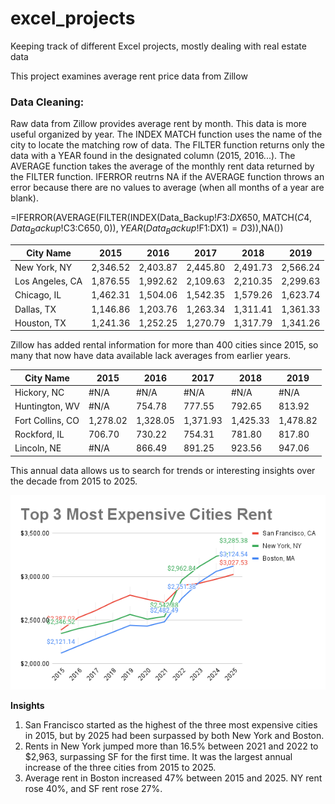# excel_projects
Keeping track of different Excel projects, mostly dealing with real estate data

This project examines average rent price data from Zillow

### Data Cleaning:
Raw data from Zillow provides average rent by month. This data is more useful organized by year. The INDEX MATCH function uses the name of the city to locate the matching row of data. The FILTER function returns only the data with a YEAR found in the designated column (2015, 2016...). The AVERAGE function takes the average of the monthly rent data returned by the FILTER function. IFERROR reutrns NA if the AVERAGE function throws an error because there are no values to average (when all months of a year are blank).

=IFERROR(AVERAGE(FILTER(INDEX(Data_Backup!$F$3:$DX$650, MATCH($C4, Data_Backup!$C$3:$C$650,0)), YEAR(Data_Backup!$F$1:$DX$1) = D$3)),NA())

|   City Name    |	  2015   |	  2016   |	  2017   |	  2018   |	 2019   |
|----------------|-----------|-----------|-----------|-----------|----------|
|New York, NY    |	2,346.52 |	2,403.87 |	2,445.80 |	2,491.73 |	2,566.24|
|Los Angeles, CA |	1,876.55 |	1,992.62 |	2,109.63 |	2,210.35 |	2,299.63|
|Chicago, IL     |	1,462.31 |	1,504.06 |	1,542.35 |	1,579.26 |	1,623.74|
|Dallas, TX      |	1,146.86 |	1,203.76 |	1,263.34 |	1,311.41 |	1,361.33|
|Houston, TX	   | 1,241.36  |	1,252.25 |	1,270.79 |	1,317.79 |	1,341.26|

Zillow has added rental information for more than 400 cities since 2015, so many that now have data available lack averages from earlier years. 

|   City Name       | 	  2015   |	  2016   |	  2017   |	  2018   |	 2019   |
|-------------------|------------|-----------|-----------|-----------|----------|
|Hickory, NC	      |   #N/A     |	#N/A	   |#N/A       |	#N/A	   |   #N/A   |
|Huntington, WV     |	#N/A	     |  754.78	 |   777.55  |	792.65   |	813.92  |
|Fort Collins, CO	  |  1,278.02  |	1,328.05 |	1,371.93 |	1,425.33 |	1,478.82|
|Rockford, IL	      |  706.70    |	730.22   |	754.31   |	781.80   |	817.80  |
|Lincoln, NE        |	#N/A	     |  866.49   |	891.25   |	923.56   |	947.06  |

This annual data allows us to search for trends or interesting insights over the decade from 2015 to 2025.

![Rent Chart](images/Chart_1.png)

**Insights**
1. San Francisco started as the highest of the three most expensive cities in 2015, but by 2025 had been surpassed by both New York and Boston.
2. Rents in New York jumped more than 16.5% between 2021 and 2022 to $2,963, surpassing SF for the first time. It was the largest annual increase of the three cities from 2015 to 2025.
3. Average rent in Boston increased 47% between 2015 and 2025. NY rent rose 40%, and SF rent rose 27%.
